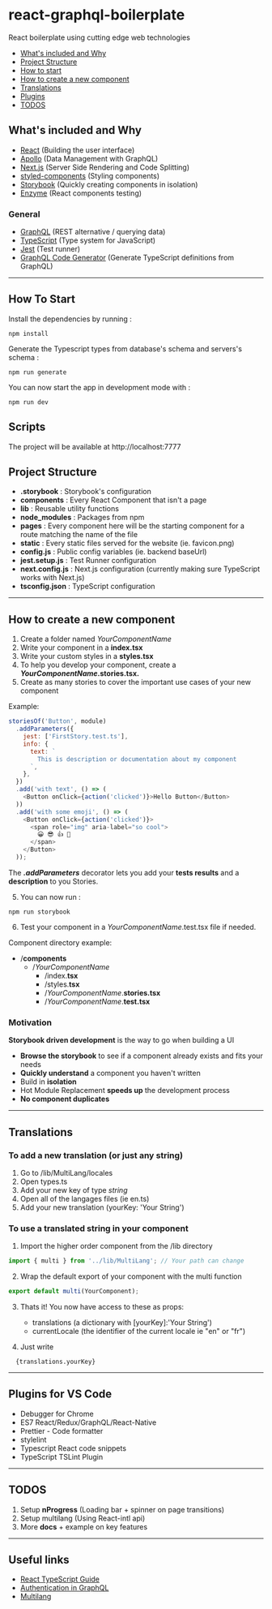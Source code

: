 # react-graphql-boilerplate

React boilerplate using cutting edge web technologies

- [What's included and Why](#What's-included-and-Why)
- [Project Structure](#Project-Structure)
- [How to start](#How-To-Start)
- [How to create a new component](#How-to-create-a-new-component)
- [Translations](#Translations)
- [Plugins](#Plugins-for-VS-Code)
- [TODOS](#TODOS)

## What's included and Why

- [React](https://reactjs.org/) (Building the user interface)
- [Apollo](https://www.apollographql.com/) (Data Management with GraphQL)
- [Next.js](https://nextjs.org/) (Server Side Rendering and Code Splitting)
- [styled-components](https://www.styled-components.com/) (Styling components)
- [Storybook](https://storybook.js.org/) (Quickly creating components in isolation)
- [Enzyme](https://airbnb.io/enzyme/) (React components testing)

### General

- [GraphQL](https://graphql.org/) (REST alternative / querying data)
- [TypeScript](https://www.typescriptlang.org/) (Type system for JavaScript)
- [Jest](https://jestjs.io/) (Test runner)
- [GraphQL Code Generator](https://graphql-code-generator.com/) (Generate TypeScript definitions from GraphQL)

---

## How To Start

Install the dependencies by running :

```Shell
npm install
```

Generate the Typescript types from database's schema and servers's schema :

```Shell
npm run generate
```

You can now start the app in development mode with :

```Shell
npm run dev
```

## Scripts

The project will be available at http://localhost:7777

## Project Structure

- **.storybook** : Storybook's configuration
- **components** : Every React Component that isn't a page
- **lib** : Reusable utility functions
- **node_modules** : Packages from npm
- **pages** : Every component here will be the starting component for a route matching the name of the file
- **static** : Every static files served for the website (ie. favicon.png)
- **config.js** : Public config variables (ie. backend baseUrl)
- **jest.setup.js** : Test Runner configuration
- **next.config.js** : Next.js configuration (currently making sure TypeScript works with Next.js)
- **tsconfig.json** : TypeScript configuration

---

## How to create a new component

1. Create a folder named _YourComponentName_
2. Write your component in a **index.tsx**
3. Write your custom styles in a **styles.tsx**
4. To help you develop your component, create a **_YourComponentName_.stories.tsx.**
5. Create as many stories to cover the important use cases of your new component

Example:

```Javascript
storiesOf('Button', module)
  .addParameters({
    jest: ['FirstStory.test.ts'],
    info: {
      text: `
        This is description or documentation about my component
      `,
    },
  })
  .add('with text', () => (
    <Button onClick={action('clicked')}>Hello Button</Button>
  ))
  .add('with some emoji', () => (
    <Button onClick={action('clicked')}>
      <span role="img" aria-label="so cool">
        😀 😎 👍 💯
      </span>
    </Button>
  ));
```

The _**.addParameters**_ decorator lets you add your **tests results** and a **description** to you Stories.

5. You can now run :

```Shell
npm run storybook
```

6. Test your component in a _YourComponentName_.test.tsx file if needed.

Component directory example:

- /**components**
  - /_YourComponentName_
    - /index.**tsx**
    - /styles.**tsx**
    - /_YourComponentName_.**stories.tsx**
    - /_YourComponentName_.**test.tsx**

### Motivation

**Storybook driven development** is the way to go when building a UI

- **Browse the storybook** to see if a component already exists and fits your needs
- **Quickly understand** a component you haven't written
- Build in **isolation**
- Hot Module Replacement **speeds up** the development process
- **No component duplicates**

---

## Translations

### To add a new translation (or just any string)

1. Go to /lib/MultiLang/locales
2. Open types.ts
3. Add your new key of type _string_
4. Open all of the langages files (ie en.ts)
5. Add your new translation (yourKey: 'Your String')

### To use a translated string in your component

1. Import the higher order component from the /lib directory

```TypeScript
import { multi } from '../lib/MultiLang'; // Your path can change
```

2. Wrap the default export of your component with the multi function

```TypeScript
export default multi(YourComponent);
```

3. Thats it! You now have access to these as props:

   - translations (a dictionary with [yourKey]:'Your String')
   - currentLocale (the identifier of the current locale ie "en" or "fr")

4. Just write

```
  {translations.yourKey}
```

---

## Plugins for VS Code

- Debugger for Chrome
- ES7 React/Redux/GraphQL/React-Native
- Prettier - Code formatter
- stylelint
- Typescript React code snippets
- TypeScript TSLint Plugin

---

## TODOS

1. Setup **nProgress** (Loading bar + spinner on page transitions)
2. Setup multilang (Using React-intl api)
3. More **docs** + example on key features

---

## Useful links

- [React TypeScript Guide](https://github.com/piotrwitek/react-redux-typescript-guide#tslintjson)
- [Authentication in GraphQL](https://www.youtube.com/watch?v=4_Bcw7BULC8)
- [Multilang](https://medium.freecodecamp.org/internationalization-in-react-7264738274a0)
